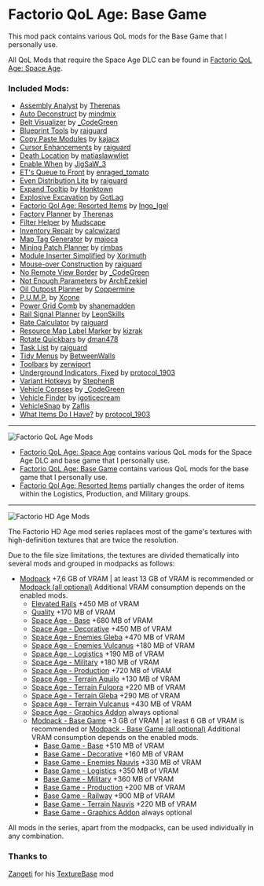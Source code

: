 # Factorio QoL Age: Base Game

This mod pack contains various QoL mods for the Base Game that I personally use.

All QoL Mods that require the Space Age DLC can be found in [Factorio QoL Age: Space Age](https://mods.factorio.com/mod/factorio_qol_age_space_age).

### Included Mods:

* [Assembly Analyst](https://mods.factorio.com/mod/assemblyanalyst) by [Therenas](https://mods.factorio.com/user/Therenas)
* [Auto Deconstruct](https://mods.factorio.com/mod/AutoDeconstruct) by [mindmix](https://mods.factorio.com/user/mindmix)
* [Belt Visualizer](https://mods.factorio.com/mod/belt-visualizer) by [_CodeGreen](https://mods.factorio.com/user/_CodeGreen)
* [Blueprint Tools](https://mods.factorio.com/mod/BlueprintTools) by [raiguard](https://mods.factorio.com/user/raiguard)
* [Copy Paste Modules](https://mods.factorio.com/mod/CopyPasteModules) by [kajacx](https://mods.factorio.com/user/kajacx)
* [Cursor Enhancements](https://mods.factorio.com/mod/CursorEnhancements) by [raiguard](https://mods.factorio.com/user/raiguard)
* [Death Location](https://mods.factorio.com/mod/death-location) by [matiaslawwliet](https://mods.factorio.com/user/matiaslawwliet)
* [Enable When](https://mods.factorio.com/mod/EnableWhen) by [JigSaW_3](https://mods.factorio.com/user/JigSaW_3)
* [ET's Queue to Front](https://mods.factorio.com/mod/ets-queue-to-front) by [enraged_tomato](https://mods.factorio.com/user/enraged_tomato)
* [Even Distribution Lite](https://mods.factorio.com/mod/EvenDistributionLite) by [raiguard](https://mods.factorio.com/user/raiguard)
* [Expand Tooltip](https://mods.factorio.com/mod/expandtooltip) by [Honktown](https://mods.factorio.com/user/Honktown)
* [Explosive Excavation](https://mods.factorio.com/mod/Explosive%20Excavation) by [GotLag](https://mods.factorio.com/user/GotLag)
* [Factorio Qol Age: Resorted Items](https://mods.factorio.com/mod/factorio_qol_age_resorted_items) by [Ingo_Igel](https://mods.factorio.com/user/Ingo_Igel)
* [Factory Planner](https://mods.factorio.com/mod/factoryplanner) by [Therenas](https://mods.factorio.com/user/Therenas)
* [Filter Helper](https://mods.factorio.com/mod/FilterHelper) by [Mudscape](https://mods.factorio.com/user/Mudscape)
* [Inventory Repair](https://mods.factorio.com/mod/inventory-repair) by [calcwizard](https://mods.factorio.com/user/calcwizard)
* [Map Tag Generator](https://mods.factorio.com/mod/map-tag-generator) by [majoca](https://mods.factorio.com/user/majoca)
* [Mining Patch Planner](https://mods.factorio.com/mod/mining-patch-planner) by [rimbas](https://mods.factorio.com/user/rimbas)
* [Module Inserter Simplified](https://mods.factorio.com/mod/ModuleInserterSimplified) by [Xorimuth](https://mods.factorio.com/user/Xorimuth)
* [Mouse-over Construction](https://mods.factorio.com/mod/MouseOverConstruction) by [raiguard](https://mods.factorio.com/user/raiguard)
* [No Remote View Border](https://mods.factorio.com/mod/no-remote-view-border) by [_CodeGreen](https://mods.factorio.com/user/_CodeGreen)
* [Not Enough Parameters](https://mods.factorio.com/mod/not-enough-parameters) by [ArchEzekiel](https://mods.factorio.com/user/ArchEzekiel)
* [Oil Outpost Planner](https://mods.factorio.com/mod/OilOutpostPlanner) by [Coppermine](https://mods.factorio.com/user/Coppermine)
* [P.U.M.P.](https://mods.factorio.com/mod/pump) by [Xcone](https://mods.factorio.com/user/Xcone)
* [Power Grid Comb](https://mods.factorio.com/mod/power-grid-comb) by [shanemadden](https://mods.factorio.com/user/shanemadden)
* [Rail Signal Planner](https://mods.factorio.com/mod/RailSignalPlanner) by [LeonSkills](https://mods.factorio.com/user/LeonSkills)
* [Rate Calculator](https://mods.factorio.com/mod/RateCalculator) by [raiguard](https://mods.factorio.com/user/raiguard)
* [Resource Map Label Marker](https://mods.factorio.com/mod/resourceMarker) by [kizrak](https://mods.factorio.com/user/kizrak)
* [Rotate Quickbars](https://mods.factorio.com/mod/RotateQuickbars) by [dman478](https://mods.factorio.com/user/dman478)
* [Task List](https://mods.factorio.com/mod/TaskList) by [raiguard](https://mods.factorio.com/user/raiguard)
* [Tidy Menus](https://mods.factorio.com/mod/tidy) by [BetweenWalls](https://mods.factorio.com/user/BetweenWalls)
* [Toolbars](https://mods.factorio.com/mod/toolbars-mod) by [zerwiport](https://mods.factorio.com/user/zerwiport)
* [Underground Indicators, Fixed](https://mods.factorio.com/mod/UndergroundIndicatorsFixed) by [protocol_1903](https://mods.factorio.com/user/protocol_1903)
* [Variant Hotkeys](https://mods.factorio.com/mod/VariantHotkeys) by [StephenB](https://mods.factorio.com/user/StephenB)
* [Vehicle Corpses](https://mods.factorio.com/mod/vehicle-corpses) by [_CodeGreen](https://mods.factorio.com/user/_CodeGreen)
* [Vehicle Finder](https://mods.factorio.com/mod/vehicle-finder) by [igoticecream ](https://mods.factorio.com/user/igoticecream)
* [VehicleSnap](https://mods.factorio.com/mod/VehicleSnap) by [Zaflis](https://mods.factorio.com/user/Zaflis)
* [What Items Do I Have?](https://mods.factorio.com/mod/what-items-do-i-have) by [protocol_1903](https://mods.factorio.com/user/protocol_1903)

***

![Factorio QoL Age Mods](https://i.postimg.cc/4xbqC5kW/Factorio-Qo-L-Age-Logo.png)

* [Factorio QoL Age: Space Age](https://mods.factorio.com/mod/factorio_qol_age_space_age)
  contains various QoL mods for the Space Age DLC and base game that I personally use.
* [Factorio QoL Age: Base Game](https://mods.factorio.com/mod/factorio_qol_age_base_game)
  contains various QoL mods for the base game that I personally use.
* [Factorio Qol Age: Resorted Items](https://mods.factorio.com/mod/factorio_qol_age_resorted_items)
  partially changes the order of items within the Logistics, Production, and Military groups.

***

![Factorio HD Age Mods](https://i.postimg.cc/LX4yMKBX/Factorio-HD-Age-Logo.png)

The Factorio HD Age mod series replaces most of the game's textures with high-definition textures that are twice the resolution.

Due to the file size limitations, the textures are divided thematically into several mods and grouped in modpacks as follows:

* [Modpack](https://mods.factorio.com/mod/factorio_hd_age_modpack) +7,6 GB of VRAM | at least 13 GB of VRAM is recommended
  or [Modpack (all optional)](https://mods.factorio.com/mod/factorio_hd_age_modpack_optional) Additional VRAM consumption depends on the enabled mods.
  * [Elevated Rails](https://mods.factorio.com/mod/factorio_hd_age_elevated_rails) +450 MB of VRAM
  * [Quality](https://mods.factorio.com/mod/factorio_hd_age_quality) +170 MB of VRAM
  * [Space Age - Base](https://mods.factorio.com/mod/factorio_hd_age_space_age_base) +680 MB of VRAM
  * [Space Age - Decorative](https://mods.factorio.com/mod/factorio_hd_age_space_age_decorative) +450 MB of VRAM
  * [Space Age - Enemies Gleba](https://mods.factorio.com/mod/factorio_hd_age_space_age_enemies_gleba) +470 MB of VRAM
  * [Space Age - Enemies Vulcanus](https://mods.factorio.com/mod/factorio_hd_age_space_age_enemies_vulcanus) +180 MB of VRAM
  * [Space Age - Logistics](https://mods.factorio.com/mod/factorio_hd_age_space_age_logistics) +190 MB of VRAM
  * [Space Age - Military](https://mods.factorio.com/mod/factorio_hd_age_space_age_military) +180 MB of VRAM
  * [Space Age - Production](https://mods.factorio.com/mod/factorio_hd_age_space_age_production) +720 MB of VRAM
  * [Space Age - Terrain Aquilo](https://mods.factorio.com/mod/factorio_hd_age_space_age_terrain_aquilo) +130 MB of VRAM
  * [Space Age - Terrain Fulgora](https://mods.factorio.com/mod/factorio_hd_age_space_age_terrain_fulgora) +220 MB of VRAM
  * [Space Age - Terrain Gleba](https://mods.factorio.com/mod/factorio_hd_age_space_age_terrain_gleba) +290 MB of VRAM
  * [Space Age - Terrain Vulcanus](https://mods.factorio.com/mod/factorio_hd_age_space_age_terrain_vulcanus) +430 MB of VRAM
  * [Space Age - Graphics Addon](https://mods.factorio.com/mod/factorio_hd_age_space_age_graphics_addon) always optional
  * [Modpack - Base Game](https://mods.factorio.com/mod/factorio_hd_age_modpack_base_game_only) +3 GB of VRAM | at least 6 GB of VRAM is recommended
    or [Modpack - Base Game (all optional)](https://mods.factorio.com/mod/factorio_hd_age_modpack_base_game_optional) Additional VRAM consumption depends on the enabled mods.
    * [Base Game - Base](https://mods.factorio.com/mod/factorio_hd_age_base_game_base) +510 MB of VRAM
    * [Base Game - Decorative](https://mods.factorio.com/mod/factorio_hd_age_base_game_decorative) +160 MB of VRAM
    * [Base Game - Enemies Nauvis](https://mods.factorio.com/mod/factorio_hd_age_base_game_enemies_nauvis) +330 MB of VRAM
    * [Base Game - Logistics](https://mods.factorio.com/mod/factorio_hd_age_base_game_logistics) +350 MB of VRAM
    * [Base Game - Military](https://mods.factorio.com/mod/factorio_hd_age_base_game_military) +360 MB of VRAM
    * [Base Game - Production](https://mods.factorio.com/mod/factorio_hd_age_base_game_production) +200 MB of VRAM
    * [Base Game - Railway](https://mods.factorio.com/mod/factorio_hd_age_base_game_railway) +900 MB of VRAM
    * [Base Game - Terrain Nauvis](https://mods.factorio.com/mod/factorio_hd_age_base_game_terrain_nauvis) +220 MB of VRAM
    * [Base Game - Graphics Addon](https://mods.factorio.com/mod/factorio_hd_age_base_game_graphics_addon) always optional

All mods in the series, apart from the modpacks, can be used individually in any combination.

### Thanks to

[Zangeti](https://mods.factorio.com/user/Zangeti) for his [TextureBase](https://mods.factorio.com/mod/texturebase) mod
